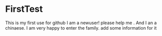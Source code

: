 # FirstTest
This is my first use for github
I am a newuser! please help me . And I an a chinaese.
I am very happy to enter the family.
add some information for it 
